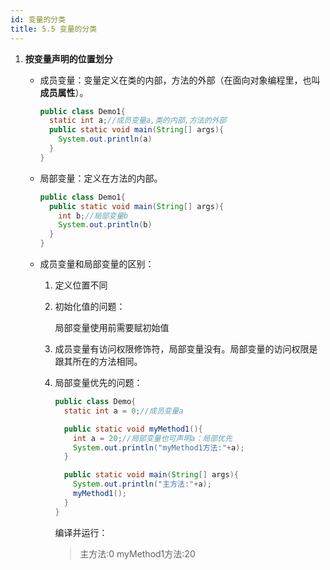 ```yaml
---
id: 变量的分类
title: 5.5 变量的分类
---
```


1. **按变量声明的位置划分**

   - 成员变量：变量定义在类的内部，方法的外部（在面向对象编程里，也叫**成员属性**）。

     ```java
     public class Demo1{
       static int a;//成员变量a,类的内部,方法的外部
       public static void main(String[] args){
         System.out.println(a)
       }
     }
     ```

   - 局部变量：定义在方法的内部。

     ```java
     public class Demo1{
       public static void main(String[] args){
         int b;//局部变量b
         System.out.println(b)
       }
     }
     ```

   - 成员变量和局部变量的区别：

     1. 定义位置不同

     2. 初始化值的问题：

        局部变量使用前需要赋初始值

     3. 成员变量有访问权限修饰符，局部变量没有。局部变量的访问权限是跟其所在的方法相同。

     4. 局部变量优先的问题：

        ```java
        public class Demo{
          static int a = 0;//成员变量a
        
          public static void myMethod1(){
            int a = 20;//局部变量也可声明a：局部优先
            System.out.println("myMethod1方法:"+a);
          }
        
          public static void main(String[] args){
            System.out.println("主方法:"+a);
            myMethod1();
          }
        }
        ```

        编译并运行：

        >主方法:0
        >myMethod1方法:20

